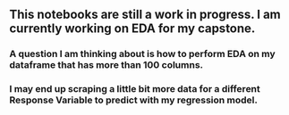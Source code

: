 
## This notebooks are still a work in progress. I am currently working on EDA for my capstone. 

### A question I am thinking about is how to perform EDA on my dataframe that has more than 100 columns.

### I may end up scraping a little bit more data for a different Response Variable to predict with my regression model.
